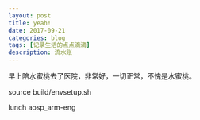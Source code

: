 ```yaml
---
layout: post
title: yeah!
date: 2017-09-21
categories: blog
tags: [记录生活的点点滴滴]
description: 流水账
---
```


早上陪水蜜桃去了医院，非常好，一切正常，不愧是水蜜桃。

source build/envsetup.sh

lunch aosp_arm-eng


 















